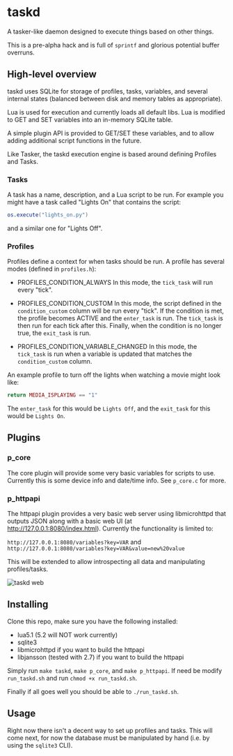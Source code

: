 # taskd

A tasker-like daemon designed to execute things based on other things.

This is a pre-alpha hack and is full of `sprintf` and glorious potential buffer overruns.

## High-level overview

taskd uses SQLite for storage of profiles, tasks, variables, and several internal states (balanced between disk and memory tables as appropriate).

Lua is used for execution and currently loads all default libs. Lua is modified to GET and SET variables into an in-memory SQLite table.

A simple plugin API is provided to GET/SET these variables, and to allow adding additional script functions in the future.

Like Tasker, the taskd execution engine is based around defining Profiles and Tasks.

### Tasks

A task has a name, description, and a Lua script to be run. For example you might have a task called "Lights On" that contains the script:

```lua
os.execute("lights_on.py")
```

and a similar one for "Lights Off".

### Profiles

Profiles define a context for when tasks should be run. A profile has several modes (defined in `profiles.h`):

- PROFILES_CONDITION_ALWAYS
  In this mode, the `tick_task` will run every "tick".

- PROFILES_CONDITION_CUSTOM
  In this mode, the script defined in the `condition_custom` column will be run every "tick".
  If the condition is met, the profile becomes ACTIVE and the `enter_task` is run. The `tick_task` is then run for each tick after this.
  Finally, when the condition is no longer true, the `exit_task` is run.

- PROFILES_CONDITION_VARIABLE_CHANGED
  In this mode, the `tick_task` is run when a variable is updated that matches the `condition_custom` column.

An example profile to turn off the lights when watching a movie might look like:

```lua
return MEDIA_ISPLAYING == "1"
```

The `enter_task` for this would be `Lights Off`, and the `exit_task` for this would be `Lights On`.

## Plugins

### p_core

The core plugin will provide some very basic variables for scripts to use. Currently this is some device info and date/time info. See `p_core.c` for more.

### p_httpapi

The httpapi plugin provides a very basic web server using libmicrohttpd that outputs JSON along with a basic web UI (at http://127.0.0.1:8080/index.html). Currently the functionality is limited to:

`http://127.0.0.1:8080/variables?key=VAR` and `http://127.0.0.1:8080/variables?key=VAR&value=new%20value`

This will be extended to allow introspecting all data and manipulating profiles/tasks.

![taskd web](http://i.imgur.com/UwIZCB1.png)

## Installing

Clone this repo, make sure you have the following installed:

- lua5.1 (5.2 will NOT work currently)
- sqlite3
- libmicrohttpd if you want to build the httpapi
- libjansson (tested with 2.7) if you want to build the httpapi

Simply run `make taskd`, `make p_core`, and `make p_httpapi`. If need be modify `run_taskd.sh` and run `chmod +x run_taskd.sh`.

Finally if all goes well you should be able to `./run_taskd.sh`.

## Usage

Right now there isn't a decent way to set up profiles and tasks. This will come next, for now the database must be manipulated by hand (i.e. by using the `sqlite3` CLI).
